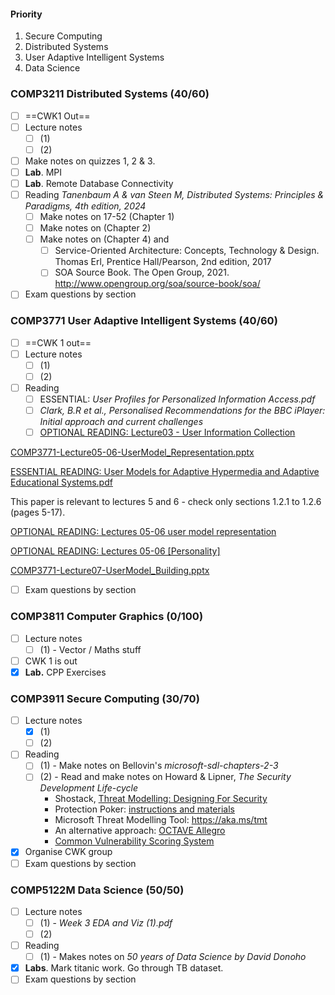 #### Priority
1. Secure Computing
2. Distributed Systems
3. User Adaptive Intelligent Systems
4. Data Science
### COMP3211 Distributed Systems (40/60)
- [ ] ==CWK1 Out==
- [ ] Lecture notes 
	- [ ] (1)
	- [ ] (2) 
- [ ] Make notes on quizzes 1, 2 & 3.
- [ ] **Lab**. MPI 
- [ ] **Lab**. Remote Database Connectivity 
- [ ] Reading *Tanenbaum A & van Steen M, Distributed Systems: Principles & Paradigms, 4th edition, 2024*
	- [ ] Make notes on 17-52 (Chapter 1)
	- [ ] Make notes on (Chapter 2)
	- [ ] Make notes on (Chapter 4) and
		- [ ] Service-Oriented Architecture: Concepts, Technology & Design. Thomas Erl, Prentice Hall/Pearson, 2nd edition, 2017
		- [ ] SOA Source Book. The Open Group, 2021. http://www.opengroup.org/soa/source-book/soa/
- [ ] Exam questions by section
### COMP3771 User Adaptive Intelligent Systems (40/60)
- [ ] ==CWK 1 out==
- [ ] Lecture notes 
	- [ ] (1)
	- [ ] (2) 
- [ ] Reading
	- [ ] ESSENTIAL: *User Profiles for Personalized Information Access.pdf*
	- [ ] *Clark, B.R et al., Personalised Recommendations for the BBC iPlayer: Initial approach and current challenges*
	- [ ] [OPTIONAL READING: Lecture03 - User Information Collection](https://minerva.leeds.ac.uk/ultra/courses/_567316_1/outline/edit/document/_13567879_1?courseId=_567316_1&view=content&state=view)

[COMP3771-Lecture05-06-UserModel_Representation.pptx](https://minerva.leeds.ac.uk/ultra/courses/_567316_1/outline/file/_13591673_1)

[ESSENTIAL READING: User Models for Adaptive Hypermedia and Adaptive Educational Systems.pdf](https://minerva.leeds.ac.uk/ultra/courses/_567316_1/outline/file/_13440058_1)

This paper is relevant to lectures 5 and 6 - check only sections 1.2.1 to 1.2.6 (pages 5-17).

[OPTIONAL READING: Lectures 05-06 user model representation](https://minerva.leeds.ac.uk/ultra/courses/_567316_1/outline/edit/document/_13591677_1?courseId=_567316_1&view=content&state=view)

[OPTIONAL READING: Lectures 05-06 [Personality]](https://minerva.leeds.ac.uk/ultra/courses/_567316_1/outline/edit/document/_13440062_1?courseId=_567316_1&view=content&state=view)

[COMP3771-Lecture07-UserModel_Building.pptx](https://minerva.leeds.ac.uk/ultra/courses/_567316_1/outline/file/_13591694_1)
- [ ] Exam questions by section
### COMP3811 Computer Graphics (0/100)
- [ ] Lecture notes  
	- [ ] (1) - Vector / Maths stuff
- [ ] CWK 1 is out
- [x] **Lab.** CPP Exercises
### COMP3911 Secure Computing (30/70)
- [ ] Lecture notes
	- [x] (1)
	- [ ] (2) 
- [ ] Reading
	- [ ] (1) - Make notes on Bellovin's *microsoft-sdl-chapters-2-3*
	- [ ] (2) - Read and make notes on Howard & Lipner, *The Security Development Life-cycle*  
		- Shostack, [Threat Modelling: Designing For Security](https://www.vlebooks.com/vleweb/Product/Index/345515)  
		- Protection Poker: [instructions and materials](https://www.sintef.no/protection-poker)  
		- Microsoft Threat Modelling Tool: https://aka.ms/tmt  
		- An alternative approach: [OCTAVE Allegro](https://resources.sei.cmu.edu/library/asset-view.cfm?assetID=8419)  
		- [Common Vulnerability Scoring System](https://www.first.org/cvss/user-guide)
- [x] Organise CWK group
- [ ] Exam questions by section
### COMP5122M Data Science (50/50)
- [ ] Lecture notes 
	- [ ] (1) - *Week 3 EDA and Viz (1).pdf*
	- [ ] (2) 
- [ ] Reading 
	- [ ] (1) - Makes notes on *50 years of Data Science by David Donoho*
- [x] **Labs**. Mark titanic work. Go through TB dataset.
- [ ] Exam questions by section